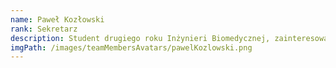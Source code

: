 ```yaml
---
name: Paweł Kozłowski
rank: Sekretarz
description: Student drugiego roku Inżynieri Biomedycznej, zainteresowany papieriowym RPG, fantastyką, anime oraz muzyką.
imgPath: /images/teamMembersAvatars/pawelKozlowski.png
---
```

